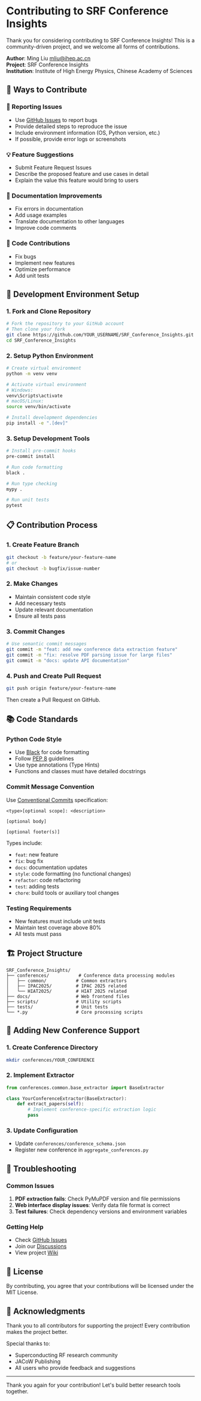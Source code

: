 # Contributing to SRF Conference Insights

Thank you for considering contributing to SRF Conference Insights! This is a community-driven project, and we welcome all forms of contributions.

**Author**: Ming Liu <mliu@ihep.ac.cn>  
**Project**: SRF Conference Insights  
**Institution**: Institute of High Energy Physics, Chinese Academy of Sciences

## 🎯 Ways to Contribute

### 🐛 Reporting Issues
- Use [GitHub Issues](https://github.com/iuming/SRF_Conference_Insights/issues) to report bugs
- Provide detailed steps to reproduce the issue
- Include environment information (OS, Python version, etc.)
- If possible, provide error logs or screenshots

### 💡 Feature Suggestions
- Submit Feature Request Issues
- Describe the proposed feature and use cases in detail
- Explain the value this feature would bring to users

### 📝 Documentation Improvements
- Fix errors in documentation
- Add usage examples
- Translate documentation to other languages
- Improve code comments

### 🔧 Code Contributions
- Fix bugs
- Implement new features
- Optimize performance
- Add unit tests

## 🚀 Development Environment Setup

### 1. Fork and Clone Repository
```bash
# Fork the repository to your GitHub account
# Then clone your fork
git clone https://github.com/YOUR_USERNAME/SRF_Conference_Insights.git
cd SRF_Conference_Insights
```

### 2. Setup Python Environment
```bash
# Create virtual environment
python -m venv venv

# Activate virtual environment
# Windows:
venv\Scripts\activate
# macOS/Linux:
source venv/bin/activate

# Install development dependencies
pip install -e ".[dev]"
```

### 3. Setup Development Tools
```bash
# Install pre-commit hooks
pre-commit install

# Run code formatting
black .

# Run type checking
mypy .

# Run unit tests
pytest
```

## 📋 Contribution Process

### 1. Create Feature Branch
```bash
git checkout -b feature/your-feature-name
# or
git checkout -b bugfix/issue-number
```

### 2. Make Changes
- Maintain consistent code style
- Add necessary tests
- Update relevant documentation
- Ensure all tests pass

### 3. Commit Changes
```bash
# Use semantic commit messages
git commit -m "feat: add new conference data extraction feature"
git commit -m "fix: resolve PDF parsing issue for large files"
git commit -m "docs: update API documentation"
```

### 4. Push and Create Pull Request
```bash
git push origin feature/your-feature-name
```

Then create a Pull Request on GitHub.

## 📚 Code Standards

### Python Code Style
- Use [Black](https://black.readthedocs.io/) for code formatting
- Follow [PEP 8](https://www.python.org/dev/peps/pep-0008/) guidelines
- Use type annotations (Type Hints)
- Functions and classes must have detailed docstrings

### Commit Message Convention
Use [Conventional Commits](https://www.conventionalcommits.org/) specification:

```
<type>[optional scope]: <description>

[optional body]

[optional footer(s)]
```

Types include:
- `feat`: new feature
- `fix`: bug fix
- `docs`: documentation updates
- `style`: code formatting (no functional changes)
- `refactor`: code refactoring
- `test`: adding tests
- `chore`: build tools or auxiliary tool changes

### Testing Requirements
- New features must include unit tests
- Maintain test coverage above 80%
- All tests must pass

## 🏗️ Project Structure

```
SRF_Conference_Insights/
├── conferences/           # Conference data processing modules
│   ├── common/           # Common extractors
│   ├── IPAC2025/         # IPAC 2025 related
│   └── HIAT2025/         # HIAT 2025 related
├── docs/                 # Web frontend files
├── scripts/              # Utility scripts
├── tests/                # Unit tests
└── *.py                  # Core processing scripts
```

## 🎨 Adding New Conference Support

### 1. Create Conference Directory
```bash
mkdir conferences/YOUR_CONFERENCE
```

### 2. Implement Extractor
```python
from conferences.common.base_extractor import BaseExtractor

class YourConferenceExtractor(BaseExtractor):
    def extract_papers(self):
        # Implement conference-specific extraction logic
        pass
```

### 3. Update Configuration
- Update `conferences/conference_schema.json`
- Register new conference in `aggregate_conferences.py`

## 🚨 Troubleshooting

### Common Issues
1. **PDF extraction fails**: Check PyMuPDF version and file permissions
2. **Web interface display issues**: Verify data file format is correct
3. **Test failures**: Check dependency versions and environment variables

### Getting Help
- Check [GitHub Issues](https://github.com/iuming/SRF_Conference_Insights/issues)
- Join our [Discussions](https://github.com/iuming/SRF_Conference_Insights/discussions)
- View project [Wiki](https://github.com/iuming/SRF_Conference_Insights/wiki)

## 📄 License

By contributing, you agree that your contributions will be licensed under the MIT License.

## 🙏 Acknowledgments

Thank you to all contributors for supporting the project! Every contribution makes the project better.

Special thanks to:
- Superconducting RF research community
- JACoW Publishing
- All users who provide feedback and suggestions

---

Thank you again for your contribution! Let's build better research tools together.
